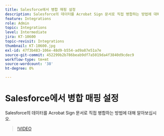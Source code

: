 ```yaml
---
title: Salesforce에서 병합 매핑 설정
description: Salesforce의 데이터를 Acrobat Sign 문서로 직접 병합하는 방법에 대해 알아보십시오
feature: Integrations
role: Admin
topic: Integrations
level: Intermediate
jira: KT-10600
topic-revisit: Integrations
thumbnail: KT-10600.jpg
exl-id: 47f3b483-106e-48d9-b554-ad9a87e51a7e
source-git-commit: 452299b2b786beab9df7a5019da4f3840d9cdec9
workflow-type: tm+mt
source-wordcount: '38'
ht-degree: 0%

---
```


# Salesforce에서 병합 매핑 설정

Salesforce의 데이터를 Acrobat Sign 문서로 직접 병합하는 방법에 대해 알아보십시오.

>[!VIDEO](https://video.tv.adobe.com/v/3412826?quality=12&learn=on&hidetitle=true&captions=kor)

